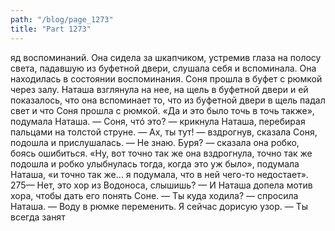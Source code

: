 ```yaml
---
path: "/blog/page_1273"
title: "Part 1273"
---
```


яд воспоминаний. Она сидела за шкапчиком, устремив глаза на полосу света, падавшую из буфетной двери, слушала себя и вспоминала. Она находилась в состоянии воспоминания.
Соня прошла в буфет с рюмкой через залу. Наташа взглянула на нее, на щель в буфетной двери и ей показалось, что она вспоминает то, что из буфетной двери в щель падал свет и что Соня прошла с рюмкой. «Да и это было точь в точь также», подумала Наташа.
— Соня, чтó это? — крикнула Наташа, перебирая пальцами на толстой струне.
— Ах, ты тут! — вздрогнув, сказала Соня, подошла и прислушалась. — Не знаю. Буря? — сказала она робко, боясь ошибиться.
«Ну, вот точно так же она вздрогнула, точно так же подошла и робко улыбнулась тогда, когда это уж было», подумала Наташа, «и точно так же... я подумала, что в ней чего-то недостает».
275— Нет, это хор из Водоноса, слышишь? — И Наташа допела мотив хора, чтобы дать его понять Соне.
— Ты куда ходила? — спросила Наташа.
— Воду в рюмке переменить. Я сейчас дорисую узор.
— Ты всегда занят
